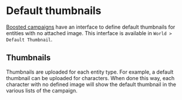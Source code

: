 # Default thumbnails

[Boosted campaigns](https://kanka.io/en-US/boosters) have an interface to define default thumbnails for entities with no attached image. This interface is available in `World > Default Thumbnail`. 

## Thumbnails

Thumbnails are uploaded for each entity type. For example, a default thumbnail can be uploaded for characters. When done this way, each character with no defined image will show the default thumbnail in the various lists of the campaign.